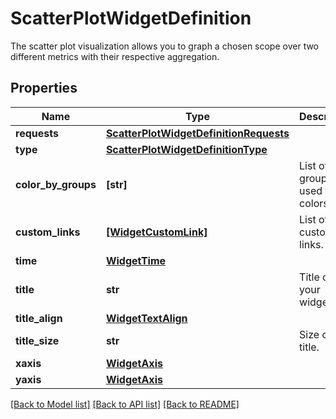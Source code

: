 # ScatterPlotWidgetDefinition

The scatter plot visualization allows you to graph a chosen scope over two different metrics with their respective aggregation.
## Properties
Name | Type | Description | Notes
------------ | ------------- | ------------- | -------------
**requests** | [**ScatterPlotWidgetDefinitionRequests**](ScatterPlotWidgetDefinitionRequests.md) |  | 
**type** | [**ScatterPlotWidgetDefinitionType**](ScatterPlotWidgetDefinitionType.md) |  | 
**color_by_groups** | **[str]** | List of groups used for colors. | [optional] 
**custom_links** | [**[WidgetCustomLink]**](WidgetCustomLink.md) | List of custom links. | [optional] 
**time** | [**WidgetTime**](WidgetTime.md) |  | [optional] 
**title** | **str** | Title of your widget. | [optional] 
**title_align** | [**WidgetTextAlign**](WidgetTextAlign.md) |  | [optional] 
**title_size** | **str** | Size of the title. | [optional] 
**xaxis** | [**WidgetAxis**](WidgetAxis.md) |  | [optional] 
**yaxis** | [**WidgetAxis**](WidgetAxis.md) |  | [optional] 

[[Back to Model list]](README.md#documentation-for-models) [[Back to API list]](README.md#documentation-for-api-endpoints) [[Back to README]](README.md)


